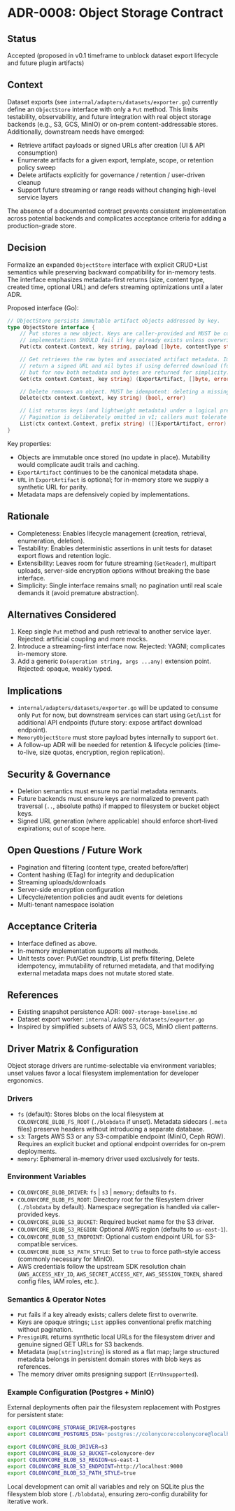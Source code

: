 # ADR-0008: Object Storage Contract

## Status
Accepted (proposed in v0.1 timeframe to unblock dataset export lifecycle and future plugin artifacts)

## Context
Dataset exports (see `internal/adapters/datasets/exporter.go`) currently define an `ObjectStore` interface with only a `Put` method. This limits testability, observability, and future integration with real object storage backends (e.g., S3, GCS, MinIO) or on-prem content-addressable stores. Additionally, downstream needs have emerged:

- Retrieve artifact payloads or signed URLs after creation (UI & API consumption)
- Enumerate artifacts for a given export, template, scope, or retention policy sweep
- Delete artifacts explicitly for governance / retention / user-driven cleanup
- Support future streaming or range reads without changing high-level service layers

The absence of a documented contract prevents consistent implementation across potential backends and complicates acceptance criteria for adding a production-grade store.

## Decision
Formalize an expanded `ObjectStore` interface with explicit CRUD+List semantics while preserving backward compatibility for in-memory tests. The interface emphasizes metadata-first returns (size, content type, created time, optional URL) and defers streaming optimizations until a later ADR.

Proposed interface (Go):

```go
// ObjectStore persists immutable artifact objects addressed by key.
type ObjectStore interface {
    // Put stores a new object. Keys are caller-provided and MUST be collision-free; 
    // implementations SHOULD fail if key already exists unless overwrite is explicitly allowed later.
    Put(ctx context.Context, key string, payload []byte, contentType string, metadata map[string]any) (ExportArtifact, error)

    // Get retrieves the raw bytes and associated artifact metadata. Implementations MAY
    // return a signed URL and nil bytes if using deferred download (future optimization),
    // but for now both metadata and bytes are returned for simplicity.
    Get(ctx context.Context, key string) (ExportArtifact, []byte, error)

    // Delete removes an object. MUST be idempotent: deleting a missing key returns (false, nil).
    Delete(ctx context.Context, key string) (bool, error)

    // List returns keys (and lightweight metadata) under a logical prefix or exact key if provided.
    // Pagination is deliberately omitted in v1; callers must tolerate full scans for test/dev scale.
    List(ctx context.Context, prefix string) ([]ExportArtifact, error)
}
```

Key properties:
- Objects are immutable once stored (no update in place). Mutability would complicate audit trails and caching.
- `ExportArtifact` continues to be the canonical metadata shape.
- `URL` in `ExportArtifact` is optional; for in-memory store we supply a synthetic URL for parity.
- Metadata maps are defensively copied by implementations.

## Rationale
- Completeness: Enables lifecycle management (creation, retrieval, enumeration, deletion).
- Testability: Enables deterministic assertions in unit tests for dataset export flows and retention logic.
- Extensibility: Leaves room for future streaming (`GetReader`), multipart uploads, server-side encryption options without breaking the base interface.
- Simplicity: Single interface remains small; no pagination until real scale demands it (avoid premature abstraction).

## Alternatives Considered
1. Keep single `Put` method and push retrieval to another service layer. Rejected: artificial coupling and more mocks.
2. Introduce a streaming-first interface now. Rejected: YAGNI; complicates in-memory store.
3. Add a generic `Do(operation string, args ...any)` extension point. Rejected: opaque, weakly typed.

## Implications
- `internal/adapters/datasets/exporter.go` will be updated to consume only `Put` for now, but downstream services can start using `Get`/`List` for additional API endpoints (future story: expose artifact download endpoint).
- `MemoryObjectStore` must store payload bytes internally to support `Get`.
- A follow-up ADR will be needed for retention & lifecycle policies (time-to-live, size quotas, encryption, region replication).

## Security & Governance
- Deletion semantics must ensure no partial metadata remnants.
- Future backends must ensure keys are normalized to prevent path traversal (`..`, absolute paths) if mapped to filesystem or bucket object keys.
- Signed URL generation (where applicable) should enforce short-lived expirations; out of scope here.

## Open Questions / Future Work
- Pagination and filtering (content type, created before/after)
- Content hashing (ETag) for integrity and deduplication
- Streaming uploads/downloads
- Server-side encryption configuration
- Lifecycle/retention policies and audit events for deletions
- Multi-tenant namespace isolation

## Acceptance Criteria
- Interface defined as above.
- In-memory implementation supports all methods.
- Unit tests cover: Put/Get roundtrip, List prefix filtering, Delete idempotency, immutability of returned metadata, and that modifying external metadata maps does not mutate stored state.

## References
- Existing snapshot persistence ADR: `0007-storage-baseline.md`
- Dataset export worker: `internal/adapters/datasets/exporter.go`
- Inspired by simplified subsets of AWS S3, GCS, MinIO client patterns.

## Driver Matrix & Configuration
Object storage drivers are runtime-selectable via environment variables; unset values favor a local filesystem implementation for developer ergonomics.

### Drivers
- `fs` (default): Stores blobs on the local filesystem at `COLONYCORE_BLOB_FS_ROOT` (`./blobdata` if unset). Metadata sidecars (`.meta` files) preserve headers without introducing a separate database.
- `s3`: Targets AWS S3 or any S3-compatible endpoint (MinIO, Ceph RGW). Requires an explicit bucket and optional endpoint overrides for on-prem deployments.
- `memory`: Ephemeral in-memory driver used exclusively for tests.

### Environment Variables
- `COLONYCORE_BLOB_DRIVER`: `fs` | `s3` | `memory`; defaults to `fs`.
- `COLONYCORE_BLOB_FS_ROOT`: Directory root for the filesystem driver (`./blobdata` by default). Namespace segregation is handled via caller-provided keys.
- `COLONYCORE_BLOB_S3_BUCKET`: Required bucket name for the S3 driver.
- `COLONYCORE_BLOB_S3_REGION`: Optional AWS region (defaults to `us-east-1`).
- `COLONYCORE_BLOB_S3_ENDPOINT`: Optional custom endpoint URL for S3-compatible services.
- `COLONYCORE_BLOB_S3_PATH_STYLE`: Set to `true` to force path-style access (commonly necessary for MinIO).
- AWS credentials follow the upstream SDK resolution chain (`AWS_ACCESS_KEY_ID`, `AWS_SECRET_ACCESS_KEY`, `AWS_SESSION_TOKEN`, shared config files, IAM roles, etc.).

### Semantics & Operator Notes
- `Put` fails if a key already exists; callers delete first to overwrite.
- Keys are opaque strings; `List` applies conventional prefix matching without pagination.
- `PresignURL` returns synthetic local URLs for the filesystem driver and genuine signed GET URLs for S3 backends.
- Metadata (`map[string]string`) is stored as a flat map; large structured metadata belongs in persistent domain stores with blob keys as references.
- The memory driver omits presigning support (`ErrUnsupported`).

### Example Configuration (Postgres + MinIO)
External deployments often pair the filesystem replacement with Postgres for persistent state:

```bash
export COLONYCORE_STORAGE_DRIVER=postgres
export COLONYCORE_POSTGRES_DSN='postgres://colonycore:colonycore@localhost:5432/colonycore?sslmode=disable'

export COLONYCORE_BLOB_DRIVER=s3
export COLONYCORE_BLOB_S3_BUCKET=colonycore-dev
export COLONYCORE_BLOB_S3_REGION=us-east-1
export COLONYCORE_BLOB_S3_ENDPOINT=http://localhost:9000
export COLONYCORE_BLOB_S3_PATH_STYLE=true
```

Local development can omit all variables and rely on SQLite plus the filesystem blob store (`./blobdata`), ensuring zero-config durability for iterative work.
